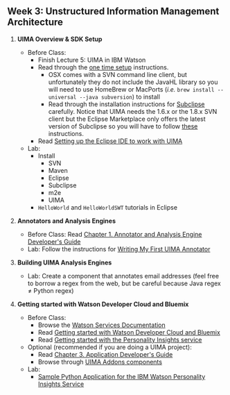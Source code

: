 ## Week 3: Unstructured Information Management Architecture

1. __UIMA Overview & SDK Setup__  
    - Before Class:
        + Finish Lecture 5: UIMA in IBM Watson
        + Read through the [one time setup](https://uima.apache.org/one-time-setup.html) instructions.
            * OSX comes with a SVN command line client, but unfortunately they do not include the JavaHL library so you will need to use HomeBrew or MacPorts (_i.e._ `brew install --universal --java subversion`) to install
            * Read through the installation instructions for [Subclipse](http://subclipse.tigris.org/servlets/ProjectProcess?pageID=p4wYuA) carefully. Notice that UIMA needs the 1.6.x or the 1.8.x SVN client but the Eclipse Marketplace only offers the latest version of Subclipse so you will have to follow [these](http://blog.zvikico.com/2009/07/ten-tips-for-installing-plugins-in-eclipse-galileo.html) instructions.
        + Read [Setting up the Eclipse IDE to work with UIMA](https://uima.apache.org/d/uimaj-current/overview_and_setup.html#ugr.ovv.eclipse_setup)
    - Lab:
        + Install 
            * SVN
            * Maven
            * Eclipse
            * Subclipse
            * m2e
            * UIMA
        + `HelloWorld` and `HelloWorldSWT` tutorials in Eclipse

2. __Annotators and Analysis Engines__ 
    - Before Class: Read [Chapter 1. Annotator and Analysis Engine Developer's Guide](https://uima.apache.org/d/uimaj-current/tutorials_and_users_guides.html#ugr.tug.aae)
    - Lab: Follow the instructions for [Writing My First UIMA Annotator](https://uima.apache.org/doc-uima-annotator.html)

3. __Building UIMA Analysis Engines__
    - Lab: Create a component that annotates email addresses (feel free to borrow a regex from the web, but be careful because Java regex ≠ Python regex) 

4. __Getting started with Watson Developer Cloud and Bluemix__
    - Before Class:
        + Browse the [Watson Services Documentation](http://www.ibm.com/smarterplanet/us/en/ibmwatson/developercloud/doc/)
        + Read [Getting started with Watson Developer Cloud and Bluemix](http://www.ibm.com/smarterplanet/us/en/ibmwatson/developercloud/doc/getting_started/)
        + Read [Getting started with the Personality Insights service](http://www.ibm.com/smarterplanet/us/en/ibmwatson/developercloud/doc/personality-insights/)
    - Optional (recommended if you are doing a UIMA project): 
        + Read [Chapter 3. Application Developer's Guide](https://uima.apache.org/d/uimaj-current/tutorials_and_users_guides.html#ugr.tug.application)
        + Browse through [UIMA Addons components](https://uima.apache.org/sandbox.html)
    - Lab: 
        + [Sample Python Application for the IBM Watson Personality Insights Service](https://github.com/watson-developer-cloud/personality-insights-python)


